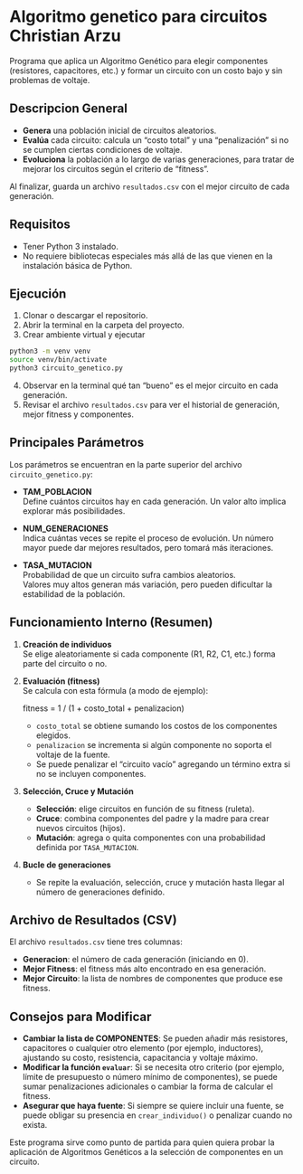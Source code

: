 # Algoritmo genetico para circuitos Christian Arzu

Programa que aplica un Algoritmo Genético para elegir componentes (resistores,
capacitores, etc.) y formar un circuito con un costo bajo y sin problemas de
voltaje.

## Descripcion General

- **Genera** una población inicial de circuitos aleatorios.
- **Evalúa** cada circuito: calcula un “costo total” y una “penalización” si no
  se cumplen ciertas condiciones de voltaje.
- **Evoluciona** la población a lo largo de varias generaciones, para tratar de
  mejorar los circuitos según el criterio de “fitness”.

Al finalizar, guarda un archivo `resultados.csv` con el mejor circuito de cada
generación.

## Requisitos

- Tener Python 3 instalado.
- No requiere bibliotecas especiales más allá de las que vienen en la
  instalación básica de Python.

## Ejecución

1. Clonar o descargar el repositorio.
2. Abrir la terminal en la carpeta del proyecto.
3. Crear ambiente virtual y ejecutar

```bash
python3 -m venv venv
source venv/bin/activate
python3 circuito_genetico.py
```

4. Observar en la terminal qué tan “bueno” es el mejor circuito en cada
   generación.
5. Revisar el archivo `resultados.csv` para ver el historial de generación,
   mejor fitness y componentes.

## Principales Parámetros

Los parámetros se encuentran en la parte superior del archivo
`circuito_genetico.py`:

- **TAM_POBLACION**  
  Define cuántos circuitos hay en cada generación. Un valor alto implica
  explorar más posibilidades.

- **NUM_GENERACIONES**  
  Indica cuántas veces se repite el proceso de evolución. Un número mayor puede
  dar mejores resultados, pero tomará más iteraciones.

- **TASA_MUTACION**  
  Probabilidad de que un circuito sufra cambios aleatorios.  
  Valores muy altos generan más variación, pero pueden dificultar la estabilidad
  de la población.

## Funcionamiento Interno (Resumen)

1. **Creación de individuos**  
   Se elige aleatoriamente si cada componente (R1, R2, C1, etc.) forma parte del
   circuito o no.

2. **Evaluación (fitness)**  
   Se calcula con esta fórmula (a modo de ejemplo):

   fitness = 1 / (1 + costo_total + penalizacion)

   - `costo_total` se obtiene sumando los costos de los componentes elegidos.
   - `penalizacion` se incrementa si algún componente no soporta el voltaje de
     la fuente.
   - Se puede penalizar el “circuito vacío” agregando un término extra si no se
     incluyen componentes.

3. **Selección, Cruce y Mutación**

   - **Selección**: elige circuitos en función de su fitness (ruleta).
   - **Cruce**: combina componentes del padre y la madre para crear nuevos
     circuitos (hijos).
   - **Mutación**: agrega o quita componentes con una probabilidad definida por
     `TASA_MUTACION`.

4. **Bucle de generaciones**
   - Se repite la evaluación, selección, cruce y mutación hasta llegar al número
     de generaciones definido.

## Archivo de Resultados (CSV)

El archivo `resultados.csv` tiene tres columnas:

- **Generacion**: el número de cada generación (iniciando en 0).
- **Mejor Fitness**: el fitness más alto encontrado en esa generación.
- **Mejor Circuito**: la lista de nombres de componentes que produce ese
  fitness.

## Consejos para Modificar

- **Cambiar la lista de COMPONENTES**: Se pueden añadir más resistores,
  capacitores o cualquier otro elemento (por ejemplo, inductores), ajustando su
  costo, resistencia, capacitancia y voltaje máximo.
- **Modificar la función `evaluar`**: Si se necesita otro criterio (por ejemplo,
  límite de presupuesto o número mínimo de componentes), se puede sumar
  penalizaciones adicionales o cambiar la forma de calcular el fitness.
- **Asegurar que haya fuente**: Si siempre se quiere incluir una fuente, se
  puede obligar su presencia en `crear_individuo()` o penalizar cuando no
  exista.

Este programa sirve como punto de partida para quien quiera probar la aplicación
de Algoritmos Genéticos a la selección de componentes en un circuito.
